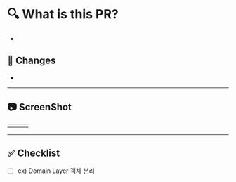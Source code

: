 # 🔍 What is this PR?

- 

## 📝 Changes

- 

---

## 📷 ScreenShot

|  |  |  |
| --- | --- | --- |
|  |  |  |

---

## ✅ Checklist

- [ ] ex) Domain Layer 객체 분리
